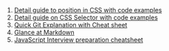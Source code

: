 


1. [Detail guide to position in CSS with code examples](https://jiteshgadage.hashnode.dev/css-position)
2. [Detail guide on CSS Selector with code examples](https://jiteshgadage.hashnode.dev/everything-you-need-to-know-about-css-selectors)
3. [Quick Git Explanation with Cheat sheet](https://jiteshgadage.hashnode.dev/10-common-git-commands-everyone-should-know)
4. [Glance at Markdown](https://jiteshgadage.hashnode.dev/everything-you-need-to-know-about-markdown)
5. [JavaScript Interview preparation cheatsheet](https://jiteshgadage.hashnode.dev/javascript-interview-preparation-cheatsheet)

<!-- 6. [JavaScript Array Methods](https://alokverma.hashnode.dev/javascript-array)  -->
<!-- 6. [Context API In React Js](https://alokverma.hashnode.dev/context-api-in-reactjs)  -->




<!-- 
CSS Box Model (Padding, Margin, Border)

Flex Box (CSS)

Positioning (CSS)
HTML Element

Input Elements

CSS Grid

Media Query 

JavaScript Array and it’s methods

JavaScript Object and it’s method

JavaScript Functions

Flow of code execution in JavaScript

 -->
